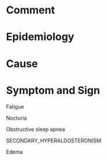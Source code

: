 # Comment

# Epidemiology

# Cause

# Symptom and Sign

Fatigue

Nocturia

Obstructive sleep apnea

SECONDARY_HYPERALDOSTERONISM

Edema
